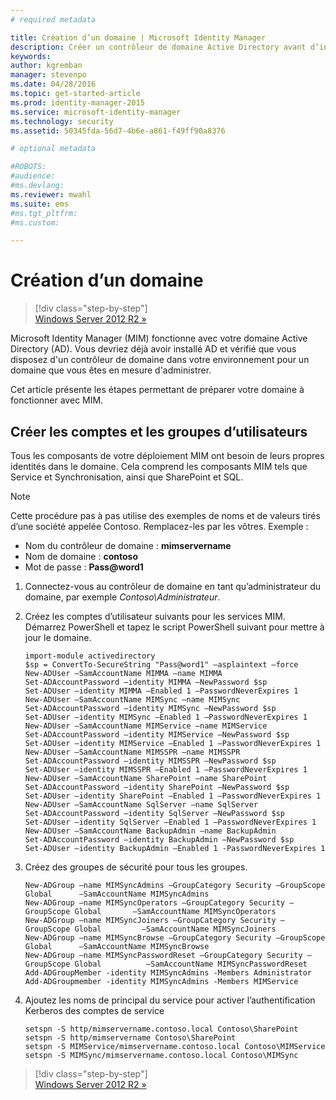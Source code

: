 ```yaml
---
# required metadata

title: Création d’un domaine | Microsoft Identity Manager
description: Créer un contrôleur de domaine Active Directory avant d’installer MIM 2016.
keywords:
author: kgremban
manager: stevenpo
ms.date: 04/28/2016
ms.topic: get-started-article
ms.prod: identity-manager-2015
ms.service: microsoft-identity-manager
ms.technology: security
ms.assetid: 50345fda-56d7-4b6e-a861-f49ff90a8376

# optional metadata

#ROBOTS:
#audience:
#ms.devlang:
ms.reviewer: mwahl
ms.suite: ems
#ms.tgt_pltfrm:
#ms.custom:

---
```


# Création d’un domaine

>[!div class="step-by-step"]  
[Windows Server 2012 R2 »](prepare-server-ws2012r2.md)

Microsoft Identity Manager (MIM) fonctionne avec votre domaine Active Directory (AD). Vous devriez déjà avoir installé AD et vérifié que vous disposez d'un contrôleur de domaine dans votre environnement pour un domaine que vous êtes en mesure d'administrer.

Cet article présente les étapes permettant de préparer votre domaine à fonctionner avec MIM.

## Créer les comptes et les groupes d’utilisateurs

Tous les composants de votre déploiement MIM ont besoin de leurs propres identités dans le domaine. Cela comprend les composants MIM tels que Service et Synchronisation, ainsi que SharePoint et SQL.

> [!NOTE]
> Cette procédure pas à pas utilise des exemples de noms et de valeurs tirés d’une société appelée Contoso. Remplacez-les par les vôtres. Exemple :
> - Nom du contrôleur de domaine : **mimservername**
> - Nom de domaine : **contoso**
> - Mot de passe : **Pass@word1**

1. Connectez-vous au contrôleur de domaine en tant qu’administrateur du domaine, par exemple *Contoso\Administrateur*.

2. Créez les comptes d’utilisateur suivants pour les services MIM. Démarrez PowerShell et tapez le script PowerShell suivant pour mettre à jour le domaine.

    ```
    import-module activedirectory
    $sp = ConvertTo-SecureString "Pass@word1" –asplaintext –force
    New-ADUser –SamAccountName MIMMA –name MIMMA
    Set-ADAccountPassword –identity MIMMA –NewPassword $sp
    Set-ADUser –identity MIMMA –Enabled 1 –PasswordNeverExpires 1
    New-ADUser –SamAccountName MIMSync –name MIMSync
    Set-ADAccountPassword –identity MIMSync –NewPassword $sp
    Set-ADUser –identity MIMSync –Enabled 1 –PasswordNeverExpires 1
    New-ADUser –SamAccountName MIMService –name MIMService
    Set-ADAccountPassword –identity MIMService –NewPassword $sp
    Set-ADUser –identity MIMService –Enabled 1 –PasswordNeverExpires 1
    New-ADUser –SamAccountName MIMSSPR –name MIMSSPR
    Set-ADAccountPassword –identity MIMSSPR –NewPassword $sp
    Set-ADUser –identity MIMSSPR –Enabled 1 –PasswordNeverExpires 1
    New-ADUser –SamAccountName SharePoint –name SharePoint
    Set-ADAccountPassword –identity SharePoint –NewPassword $sp
    Set-ADUser –identity SharePoint –Enabled 1 –PasswordNeverExpires 1
    New-ADUser –SamAccountName SqlServer –name SqlServer
    Set-ADAccountPassword –identity SqlServer –NewPassword $sp
    Set-ADUser –identity SqlServer –Enabled 1 –PasswordNeverExpires 1
    New-ADUser –SamAccountName BackupAdmin –name BackupAdmin
    Set-ADAccountPassword –identity BackupAdmin –NewPassword $sp
    Set-ADUser –identity BackupAdmin –Enabled 1 -PasswordNeverExpires 1
    ```

2.  Créez des groupes de sécurité pour tous les groupes.

    ```
    New-ADGroup –name MIMSyncAdmins –GroupCategory Security –GroupScope Global      –SamAccountName MIMSyncAdmins
    New-ADGroup –name MIMSyncOperators –GroupCategory Security –GroupScope Global       –SamAccountName MIMSyncOperators
    New-ADGroup –name MIMSyncJoiners –GroupCategory Security –GroupScope Global         –SamAccountName MIMSyncJoiners
    New-ADGroup –name MIMSyncBrowse –GroupCategory Security –GroupScope Global      –SamAccountName MIMSyncBrowse
    New-ADGroup –name MIMSyncPasswordReset –GroupCategory Security –GroupScope Global          –SamAccountName MIMSyncPasswordReset
    Add-ADGroupMember -identity MIMSyncAdmins -Members Administrator
    Add-ADGroupmember -identity MIMSyncAdmins -Members MIMService
    ```

3.  Ajoutez les noms de principal du service pour activer l’authentification Kerberos des comptes de service

    ```
    setspn -S http/mimservername.contoso.local Contoso\SharePoint
    setspn -S http/mimservername Contoso\SharePoint
    setspn -S MIMService/mimservername.contoso.local Contoso\MIMService
    setspn -S MIMSync/mimservername.contoso.local Contoso\MIMSync
    ```

>[!div class="step-by-step"]  
[Windows Server 2012 R2 »](prepare-server-ws2012r2.md)


<!--HONumber=May16_HO3-->



